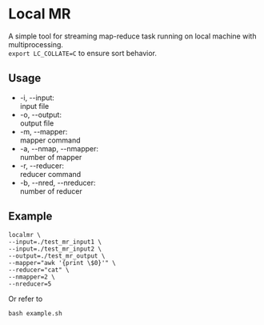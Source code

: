 # Local MR

A simple tool for streaming map-reduce task running on local machine with multiprocessing.  
`export LC_COLLATE=C` to ensure sort behavior.


## Usage
- -i, --input:  
  input file
- -o, --output:  
  output file
- -m, --mapper:  
  mapper command
- -a, --nmap, --nmapper:  
  number of mapper
- -r, --reducer:  
  reducer command
- -b, --nred, --nreducer:  
  number of reducer


## Example
```shell
localmr \
--input=./test_mr_input1 \
--input=./test_mr_input2 \
--output=./test_mr_output \
--mapper="awk '{print \$0}'" \
--reducer="cat" \
--nmapper=2 \
--nreducer=5
```  
Or refer to
```shell
bash example.sh
```  
